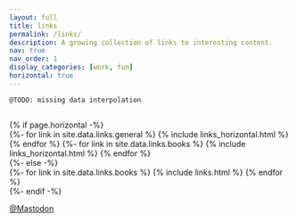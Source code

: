 ```yaml
---
layout: full
title: links
permalink: /links/
description: A growing collection of links to interesting content.
nav: true
nav_order: 1
display_categories: [work, fun]
horizontal: true
---
```



```
@TODO: missing data interpolation
```
<!-- pages/links.md -->
<div class="projects">
  <!-- Display categorized links -->
  <h2 class="category"></h2>
  <!-- Generate cards for each project -->
    {% if page.horizontal -%}
    <div class="container">
      <div class="row row-cols-1">
      {%- for link in site.data.links.general %}
        {% include links_horizontal.html %}
      {% endfor %}
      {%- for link in site.data.links.books %}
        {% include links_horizontal.html %}
      {% endfor %}
      </div>
    </div>
    {%- else -%}
    <div class="grid">
      {%- for link in site.data.links.books %}
        {% include links.html %}
      {% endfor %}
    </div>
    {%- endif -%}
  <p>
    <a rel="me" href="https://mstdn.social/@daveed">@Mastodon</a>
  </p>
</div>
